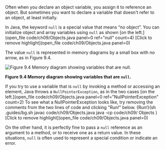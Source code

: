 Often when you declare an object variable, you assign it to reference an object. But sometimes you want to declare a variable that doesn't refer to an object, at least initially.


In Java, the keyword `null` is a special value that means “no object”. You can initialize object and array variables using `null` as shown [on the left.](open_file code/ch09/Objects.java panel=0 ref="null" count=4)
[Click to remove highlight](open_file code/ch09/Objects.java panel=0)


The value `null` is represented in memory diagrams by a small box with no arrow, as in Figure 9.4.

![Figure 9.4 Memory diagram showing variables that are `null`.](figs/mem4.jpg)

**Figure 9.4 Memory diagram showing variables that are `null`.**


If you try to use a variable that is `null` by invoking a method or accessing an element, Java throws a `NullPointerException`, as in the two cases [on the left.](open_file code/ch09/Objects.java panel=0 ref="NullPointerException" count=2)
To see what a NullPointerException looks like, try removing the comments from the two lines of code and clicking "Run!" below.
{Run!}(sh .guides/bg.sh javac code/ch09/Objects.java java -cp code/ch09/ Objects )
[Click to remove highlight](open_file code/ch09/Objects.java panel=0)


On the other hand, it is perfectly fine to pass a `null` reference as an argument to a method, or to receive one as a return value. In these situations, `null` is often used to represent a special condition or indicate an error.